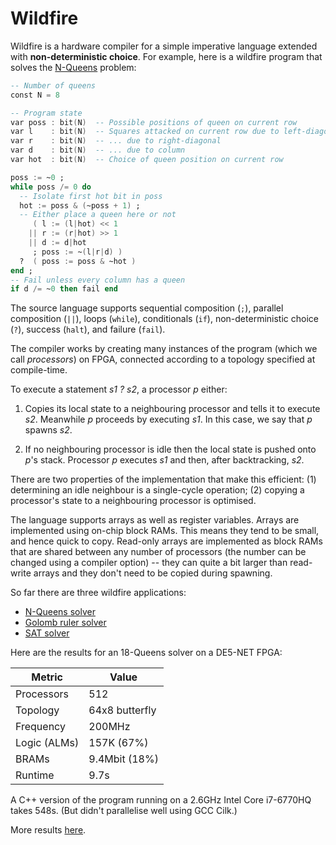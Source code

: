# Wildfire

Wildfire is a hardware compiler for a simple imperative language
extended with **non-deterministic choice**.  For example, here is a
wildfire program that solves the
[N-Queens](https://en.wikipedia.org/wiki/Eight_queens_puzzle) problem:

```ada
-- Number of queens
const N = 8

-- Program state
var poss : bit(N)  -- Possible positions of queen on current row
var l    : bit(N)  -- Squares attacked on current row due to left-diagonal
var r    : bit(N)  -- ... due to right-diagonal
var d    : bit(N)  -- ... due to column
var hot  : bit(N)  -- Choice of queen position on current row

poss := ~0 ;
while poss /= 0 do
  -- Isolate first hot bit in poss
  hot := poss & (~poss + 1) ;
  -- Either place a queen here or not
     ( l := (l|hot) << 1
    || r := (r|hot) >> 1
    || d := d|hot
     ; poss := ~(l|r|d) )
  ?  ( poss := poss & ~hot )
end ;
-- Fail unless every column has a queen
if d /= ~0 then fail end
```

The source language supports sequential composition (`;`), parallel
composition (`||`), loops (`while`), conditionals (`if`),
non-deterministic choice (`?`), success (`halt`), and failure
(`fail`).

The compiler works by creating many instances of the program (which we
call *processors*) on FPGA, connected according to a topology
specified at compile-time.

To execute a statement *s1 ? s2*, a processor *p* either:

1. Copies its local state to a neighbouring processor and tells it to
execute *s2*.  Meanwhile *p* proceeds by executing *s1*.  In this
case, we say that *p* spawns *s2*.

2. If no neighbouring processor is idle then the local state is
pushed onto *p*'s stack. Processor *p* executes *s1* and then, after
backtracking, *s2*.

There are two properties of the implementation that make this
efficient: (1) determining an idle neighbour is a single-cycle
operation; (2) copying a processor's state to a neighbouring processor
is optimised.

The language supports arrays as well as register variables.  Arrays
are implemented using on-chip block RAMs.  This means they tend to be
small, and hence quick to copy.  Read-only arrays are implemented as
block RAMs that are shared between any number of processors (the
number can be changed using a compiler option) -- they can quite a bit
larger than read-write arrays and they don't need to be copied during
spawning.

So far there are three wildfire applications:

  * [N-Queens solver](apps/queens/queens.w)
  * [Golomb ruler solver](apps/golomb/golomb2.w)
  * [SAT solver](apps/dpll/dpll.w)

Here are the results for an 18-Queens solver on a DE5-NET FPGA:

  Metric       | Value
  ------------ | ------------------
  Processors   | 512
  Topology     | 64x8 butterfly
  Frequency    | 200MHz
  Logic (ALMs) | 157K (67%)
  BRAMs        | 9.4Mbit (18%)
  Runtime      | 9.7s

A C++ version of the program running on a 2.6GHz Intel Core i7-6770HQ
takes 548s. (But didn't parallelise well using GCC Cilk.)

More results [here](doc/timings.md).
